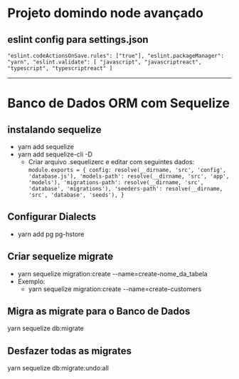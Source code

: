 # Projeto domindo node avançado

## eslint config para settings.json

`"eslint.codeActionsOnSave.rules": ["true"],
  "eslint.packageManager": "yarn",
  "eslint.validate": [
    "javascript",
    "javascriptreact",
    "typescript",
    "typescriptreact"
  ]`

---

# Banco de Dados ORM com Sequelize

## instalando sequelize

-   yarn add sequelize
-   yarn add sequelize-cli -D
    -   Criar arquivo .sequelizerc e editar com seguintes dados:
    `module.exports = {
    config: resolve(__dirname, 'src', 'config', 'database.js'),
    'models-path': resolve(__dirname, 'src', 'app', 'models'),
    'migrations-path': resolve(__dirname, 'src', 'database', 'migrations'),
    'seeders-path': resolve(__dirname, 'src', 'database', 'seeds'),
}
`
## Configurar Dialects
- yarn add pg pg-hstore

## Criar sequelize migrate
- yarn sequelize migration:create --name=create-nome_da_tabela
- Exemplo:
  - yarn sequelize migration:create --name=create-customers

## Migra as migrate para o Banco de Dados
yarn sequelize db:migrate

## Desfazer todas as migrates
yarn sequelize db:migrate:undo:all



